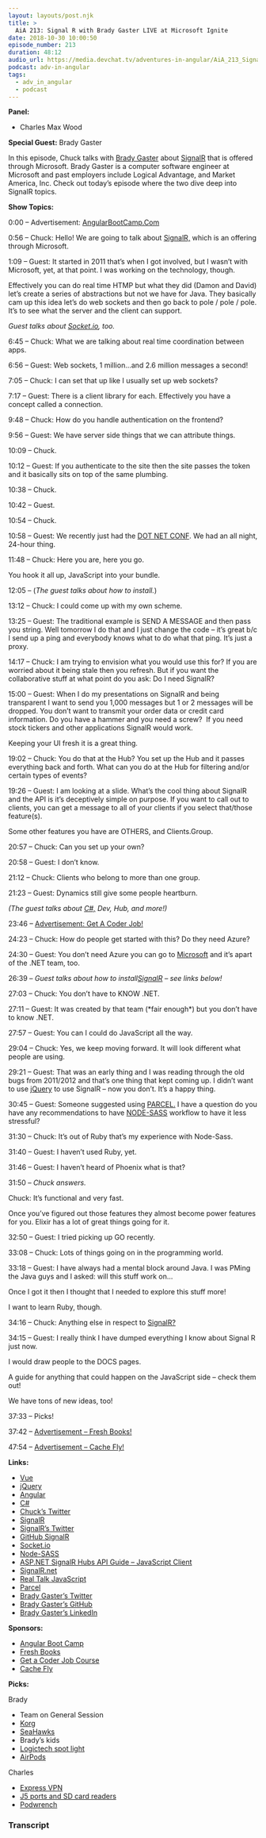 ```yaml
---
layout: layouts/post.njk
title: >
  AiA 213: Signal R with Brady Gaster LIVE at Microsoft Ignite
date: 2018-10-30 10:00:50
episode_number: 213
duration: 48:12
audio_url: https://media.devchat.tv/adventures-in-angular/AiA_213_Signal_R_with_Brady_Gaster_LIVE_%20at_Microsoft_Ignite.mp3
podcast: adv-in-angular
tags:
  - adv_in_angular
  - podcast
---
```


**Panel:**

- Charles Max Wood

**Special Guest:** Brady Gaster

In this episode, Chuck talks with [Brady Gaster](https://twitter.com/bradygaster) about [SignalR](https://www.asp.net/signalr) that is offered through Microsoft. Brady Gaster is a computer software engineer at Microsoft and past employers include Logical Advantage, and Market America, Inc. Check out today’s episode where the two dive deep into SignalR topics.

**Show Topics:**

0:00 – Advertisement: [AngularBootCamp.Com](https://angularbootcamp.com)

0:56 – Chuck: Hello! We are going to talk about [SignalR,](https://www.asp.net/signalr) which is an offering through Microsoft.

1:09 – Guest: It started in 2011 that’s when I got involved, but I wasn’t with Microsoft, yet, at that point. I was working on the technology, though.

Effectively you can do real time HTMP but what they did (Damon and David) let’s create a series of abstractions but not we have for Java. They basically cam up this idea let’s do web sockets and then go back to pole / pole / pole. It’s to see what the server and the client can support.

_Guest talks about_ [_Socket.io_](https://socket.io)_, too._

6:45 – Chuck: What we are talking about real time coordination between apps.

6:56 – Guest: Web sockets, 1 million...and 2.6 million messages a second!

7:05 – Chuck: I can set that up like I usually set up web sockets?

7:17 – Guest: There is a client library for each. Effectively you have a concept called a connection.

9:48 – Chuck: How do you handle authentication on the frontend?

9:56 – Guest: We have server side things that we can attribute things.

10:09 – Chuck.

10:12 – Guest: If you authenticate to the site then the site passes the token and it basically sits on top of the same plumbing.

10:38 – Chuck.

10:42 – Guest.

10:54 – Chuck.

10:58 – Guest: We recently just had the [DOT NET CONF](https://www.dotnetconf.net). We had an all night, 24-hour thing.

11:48 – Chuck: Here you are, here you go.

You hook it all up, JavaScript into your bundle.

12:05 – (_The guest talks about how to install._)

13:12 – Chuck: I could come up with my own scheme.

13:25 – Guest: The traditional example is SEND A MESSAGE and then pass you string. Well tomorrow I do that and I just change the code – it’s great b/c I send up a ping and everybody knows what to do what that ping. It’s just a proxy.

14:17 – Chuck: I am trying to envision what you would use this for? If you are worried about it being stale then you refresh. But if you want the collaborative stuff at what point do you ask: Do I need SignalR?

15:00 – Guest: When I do my presentations on SignalR and being transparent I want to send you 1,000 messages but 1 or 2 messages will be dropped. You don’t want to transmit your order data or credit card information. Do you have a hammer and you need a screw?&nbsp; If you need stock tickers and other applications SignalR would work.

Keeping your UI fresh it is a great thing.

19:02 – Chuck: You do that at the Hub? You set up the Hub and it passes everything back and forth. What can you do at the Hub for filtering and/or certain types of events?

19:26 – Guest: I am looking at a slide. What’s the cool thing about SignalR and the API is it’s deceptively simple on purpose. If you want to call out to clients, you can get a message to all of your clients if you select that/those feature(s).&nbsp;

Some other features you have are OTHERS, and Clients.Group.

20:57 – Chuck: Can you set up your own?

20:58 – Guest: I don’t know.

21:12 – Chuck: Clients who belong to more than one group.

21:23 – Guest: Dynamics still give some people heartburn.

_(The guest talks about_ [_C#,_](https://docs.microsoft.com/en-us/dotnet/csharp/) _Dev, Hub, and more!)_

23:46 – [Advertisement: Get A Coder Job!](https://devchat.tv/get-a-coder-job/)

24:23 – Chuck: How do people get started with this? Do they need Azure?

24:30 – Guest: You don’t need Azure you can go to [Microsoft](https://docs.microsoft.com/en-us/aspnet/signalr/overview/getting-started/introduction-to-signalr) and it’s apart of the .NET team, too.

26:39 – _Guest talks about how to install_[_SignalR_](https://twitter.com/SignalR?lang=en) _– see links below!_

27:03 – Chuck: You don’t have to KNOW .NET.

27:11 – Guest: It was created by that team (\*fair enough\*) but you don’t have to know .NET.

27:57 – Guest: You can I could do JavaScript all the way.

29:04 – Chuck: Yes, we keep moving forward. It will look different what people are using.

29:21 – Guest: That was an early thing and I was reading through the old bugs from 2011/2012 and that’s one thing that kept coming up. I didn’t want to use [jQuery](https://jquery.com) to use SignalR – now you don’t. It’s a happy thing.

30:45 – Guest: Someone suggested using [PARCEL.](https://developer.android.com/reference/android/os/Parcel) I have a question do you have any recommendations to have [NODE-SASS](https://www.npmjs.com/package/node-sass) workflow to have it less stressful?&nbsp;

31:30 – Chuck: It’s out of Ruby that’s my experience with Node-Sass.

31:40 – Guest: I haven’t used Ruby, yet.

31:46 – Guest: I haven’t heard of Phoenix what is that?

31:50 _– Chuck answers._

Chuck: It’s functional and very fast.

Once you’ve figured out those features they almost become power features for you. Elixir has a lot of great things going for it.

32:50 – Guest: I tried picking up GO recently.

33:08 – Chuck: Lots of things going on in the programming world.

33:18 – Guest: I have always had a mental block around Java. I was PMing the Java guys and I asked: will this stuff work on...

Once I got it then I thought that I needed to explore this stuff more!

I want to learn Ruby, though.

34:16 – Chuck: Anything else in respect to [SignalR?](https://signalr.net)

34:15 – Guest: I really think I have dumped everything I know about Signal R just now.

I would draw people to the DOCS pages.

A guide for anything that could happen on the JavaScript side – check them out!

We have tons of new ideas, too!

37:33 – Picks!

37:42 – [Advertisement – Fresh Books!](https://www.freshbooks.com/?ref=ppc-na-fb&camp=US%2528SEM%2529Branded%257CEXM&ag=r%252F+%257Efreshbooks&kw=freshbooks&campaignid=717543354&adgroupid=51893696557&kwid=kwd-298507762065&dv=c&ntwk=g&crid=284685866051&source=GOOGLE&gclid=EAIaIQobChMI--6zho6H3gIVjsVkCh2wsQx6EAAYASAAEgL9B_D_BwE&gclsrc=aw.ds&dclid=CO7qmoiOh94CFUnHwAodiCQBUA)

47:54 – [Advertisement – Cache Fly!](https://www.cachefly.com)

**Links:**

- [Vue](https://vuejs.org)
- [jQuery](https://jquery.com)
- [Angular](https://angular.io)
- [C#](https://docs.microsoft.com/en-us/dotnet/csharp/)
- [Chuck’s Twitter](https://twitter.com/cmaxw?ref_src=twsrc%255Egoogle%257Ctwcamp%255Eserp%257Ctwgr%255Eauthor)
- [SignalR](https://www.asp.net/signalr)
- [SignalR’s Twitter](https://twitter.com/SignalR?lang=en)
- [GitHub SignalR](https://github.com/SignalR/SignalR)
- [Socket.io](https://socket.io)
- [Node-SASS](https://www.npmjs.com/package/node-sass)
- [ASP.NET SignalR Hubs API Guide – JavaScript Client](https://docs.microsoft.com/en-us/aspnet/signalr/overview/guide-to-the-api/hubs-api-guide-javascript-client)
- [SignalR.net](https://signalr.net)
- [Real Talk JavaScript](https://realtalkjavascript.simplecast.fm)
- [Parcel](https://developer.android.com/reference/android/os/Parcel)
- [Brady Gaster’s Twitter](https://twitter.com/bradygaster)
- [Brady Gaster’s GitHub](https://github.com/bradygaster)
- [Brady Gaster’s LinkedIn](https://www.linkedin.com/in/bradygaster)

**Sponsors:**

- [Angular Boot Camp](https://angularbootcamp.com/)
- [Fresh Books](https://www.digitalocean.com/)
- [Get a Coder Job Course](https://devchat.tv/get-a-coder-job/)
- [Cache Fly](https://www.cachefly.com)

**Picks:**

Brady

- Team on General Session
- [Korg](https://www.korg.com/us/)
- [SeaHawks](https://www.seahawks.com/)
- Brady’s kids
- [Logictech spot light](https://www.logitech.com/en-us/product/spotlight-presentation-remote)
- [AirPods](https://www.apple.com/airpods/)

Charles

- [Express VPN](https://www.expressvpn.com/)
- [J5 ports and SD card readers](https://en.j5create.com/collections)
- [Podwrench](https://podwrench.com)

### Transcript
